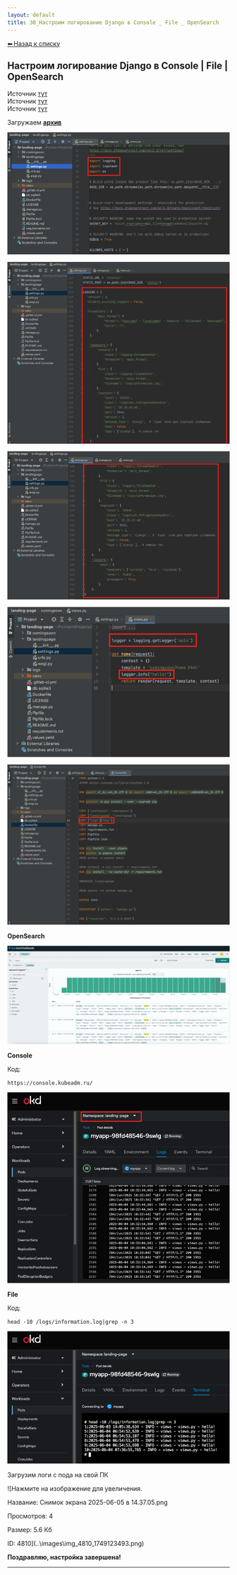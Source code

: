 ```yaml
---
layout: default
title: 30_Настроим логирование Django в Console _ File _ OpenSearch
---
```

<a class="back-link" href="index.html">⬅ Назад к списку</a>


##  Настроим логирование Django в Console | File | OpenSearch 

  
Источник [тут](https://habr.com/ru/articles/421819/)  
Источник [тут](https://www.youtube.com/watch?v=nfml4BbBAbE)  
Источник [тут](https://www.youtube.com/watch?v=c8pa4VJia_A)  
  
Загружаем **[архив](https://galkin-vladimir.ru:5446/d/s/13dCk63bU1BtZL9x5aZKDMYVmfYDvbLY/xmuIhTgSjcWomVBtZ0CCF3A3081cz2X5-mrrgAHl7VAw)**  
  
![Нажмите на изображение для увеличения.  Название:	Снимок экрана 2025-06-04 в 12.56.47.png Просмотров:	0 Размер:	118.1 Кб ID:	4799](..\images\\img_4799_1749031934.png)  
  
![Нажмите на изображение для увеличения.  Название:	Снимок экрана 2025-06-04 в 12.58.07.png Просмотров:	0 Размер:	140.7 Кб ID:	4800](..\images\\img_4800_1749031953.png)  
  
![Нажмите на изображение для увеличения.  Название:	Снимок экрана 2025-06-04 в 12.59.04.png Просмотров:	0 Размер:	115.1 Кб ID:	4801](..\images\\img_4801_1749031969.png)  
  
![Нажмите на изображение для увеличения.  Название:	Снимок экрана 2025-06-04 в 13.00.19.png Просмотров:	0 Размер:	68.7 Кб ID:	4802](..\images\\img_4802_1749031984.png)  
  
![Нажмите на изображение для увеличения.  Название:	Снимок экрана 2025-06-04 в 13.01.45.png Просмотров:	0 Размер:	129.8 Кб ID:	4803](..\images\\img_4803_1749032007.png)  
  
**OpenSearch**  
  
![Нажмите на изображение для увеличения.  Название:	Снимок экрана 2025-06-04 в 13.03.03.png Просмотров:	0 Размер:	510.3 Кб ID:	4804](..\images\\img_4804_1749032022.png)  
  
**Console**  
  


Код:
    
    
    https://console.kubeadm.ru/

![Нажмите на изображение для увеличения.  Название:	Снимок экрана 2025-06-04 в 13.33.20.png Просмотров:	0 Размер:	190.7 Кб ID:	4807](..\images\\img_4807_1749033310.png)  
  
**File**  
  


Код:
    
    
    head -10 /logs/information.log|grep -n 3

![Нажмите на изображение для увеличения.  Название:	Снимок экрана 2025-06-04 в 13.36.07.png Просмотров:	0 Размер:	116.5 Кб ID:	4808](..\images\\img_4808_1749033408.png)  
  
Загрузим логи с пода на свой ПК  
  
![Нажмите на изображение для увеличения.



Название:	Снимок экрана 2025-06-05 в 14.37.05.png

Просмотров:	4

Размер:	5.6 Кб

ID:	4810](..\images\\img_4810_1749123493.png)  
  
  
**Поздравляю, настройка завершена!**


---

